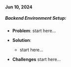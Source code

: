 #### Jun 10, 2024

##### Backend Environment Setup:

- **Problem**: start here...

- **Solution**:

  - start here...

- **Challenges**
  start here...
